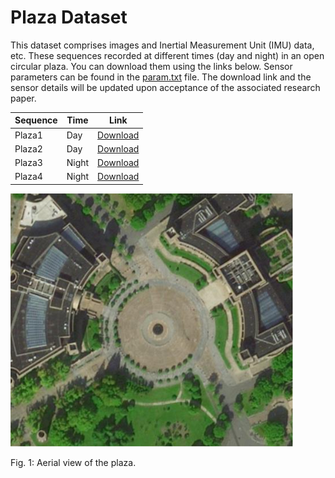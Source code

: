 # Plaza Dataset

This dataset comprises images and Inertial Measurement Unit (IMU) data, etc. These sequences recorded at different times (day and night) in an open circular plaza. You can download them using the links below. Sensor parameters can be found in the [param.txt](param.txt) file. The download link and the sensor details will be updated upon acceptance of the associated research paper.

| Sequence | Time | Link |
| --- | --- | --- |
| Plaza1 | Day | [Download](https://pan.baidu.com/s/1v_GN1lRqnEdKcZ4MQCHUog) |
| Plaza2 | Day | [Download](https://pan.baidu.com/s/1v_GN1lRqnEdKcZ4MQCHUog) |
| Plaza3 | Night | [Download](https://pan.baidu.com/s/1v_GN1lRqnEdKcZ4MQCHUog) |
| Plaza4 | Night | [Download](https://pan.baidu.com/s/1v_GN1lRqnEdKcZ4MQCHUog) |


![Plaza Image](plaza.png)

Fig. 1: Aerial view of the plaza.
